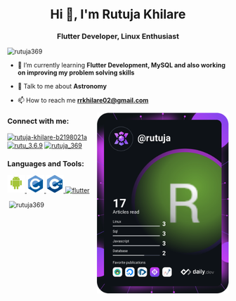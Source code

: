 <h1 align="center">Hi 👋, I'm Rutuja Khilare</h1>
<h3 align="center">Flutter Developer, Linux Enthusiast</h3>

<p align="left"> <img src="https://komarev.com/ghpvc/?username=rutuja369&label=Profile%20views&color=0e75b6&style=flat" alt="rutuja369" /> </p>

- 🌱 I’m currently learning **Flutter Development, MySQL and also working on improving my problem solving skills**

- 💬 Talk to me about **Astronomy**

- 📫 How to reach me **rrkhilare02@gmail.com**

<a href="https://app.daily.dev/rutuja">
<img 
  width="300" 
  align="right"
  src="https://github.com/rutuja369/rutuja369/blob/master/devcard.svg" 
  />
</a>

<h3 align="left">Connect with me:</h3>
<p align="left">
<a href="https://linkedin.com/in/rutuja-khilare-b2198021a" target="blank"><img align="center" src="https://raw.githubusercontent.com/rahuldkjain/github-profile-readme-generator/master/src/images/icons/Social/linked-in-alt.svg" alt="rutuja-khilare-b2198021a" height="30" width="40" /></a>
<a href="https://instagram.com/rutu_3.6.9" target="blank"><img align="center" src="https://raw.githubusercontent.com/rahuldkjain/github-profile-readme-generator/master/src/images/icons/Social/instagram.svg" alt="rutu_3.6.9" height="30" width="40" /></a>
<a href="https://www.codechef.com/users/rutuja_369" target="blank"><img align="center" src="https://cdn.jsdelivr.net/npm/simple-icons@3.1.0/icons/codechef.svg" alt="rutuja_369" height="30" width="40" /></a>
</p>


<h3 align="left">Languages and Tools:</h3>
<p align="left"> <a href="https://developer.android.com" target="_blank" rel="noreferrer"> <img src="https://raw.githubusercontent.com/devicons/devicon/master/icons/android/android-original-wordmark.svg" alt="android" width="40" height="40"/> </a> <a href="https://www.cprogramming.com/" target="_blank" rel="noreferrer"> <img src="https://raw.githubusercontent.com/devicons/devicon/master/icons/c/c-original.svg" alt="c" width="40" height="40"/> </a> <a href="https://www.w3schools.com/cpp/" target="_blank" rel="noreferrer"> <img src="https://raw.githubusercontent.com/devicons/devicon/master/icons/cplusplus/cplusplus-original.svg" alt="cplusplus" width="40" height="40"/> </a> <a href="https://flutter.dev" target="_blank" rel="noreferrer"> <img src="https://www.vectorlogo.zone/logos/flutterio/flutterio-icon.svg" alt="flutter" width="40" height="40"/> </a> </p>


<p>&nbsp<img align="center" src="https://github-readme-streak-stats.herokuapp.com/?user=rutuja369&show_icons=true&theme=radical" alt="rutuja369" /></p>
